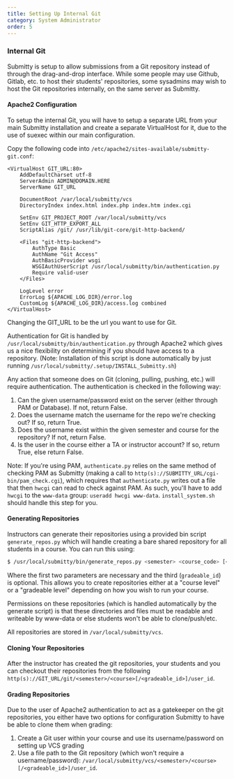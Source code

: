 ```yaml
---
title: Setting Up Internal Git  
category: System Administrator  
order: 5  
---
```


### Internal Git

Submitty is setup to allow submissions from a Git repository instead of through the drag-and-drop interface.
While some people may use Github, Gitlab, etc. to host their students' repositories, some sysadmins may wish to
host the Git repositories internally, on the same server as Submitty. 

#### Apache2 Configuration
To setup the internal Git, you will have to setup a separate URL from your main Submitty installation and
create a separate VirtualHost for it, due to the use of suexec within our main configuration.

Copy the following code into `/etc/apache2/sites-available/submitty-git.conf`:

```
<VirtualHost GIT_URL:80>
    AddDefaultCharset utf-8
    ServerAdmin ADMIN@DOMAIN.HERE
    ServerName GIT_URL

    DocumentRoot /var/local/submitty/vcs
    DirectoryIndex index.html index.php index.htm index.cgi

    SetEnv GIT_PROJECT_ROOT /var/local/submitty/vcs
    SetEnv GIT_HTTP_EXPORT_ALL
    ScriptAlias /git/ /usr/lib/git-core/git-http-backend/

    <Files "git-http-backend">
        AuthType Basic
        AuthName "Git Access"
        AuthBasicProvider wsgi
        WSGIAuthUserScript /usr/local/submitty/bin/authentication.py
        Require valid-user
    </Files>

    LogLevel error
    ErrorLog ${APACHE_LOG_DIR}/error.log
    CustomLog ${APACHE_LOG_DIR}/access.log combined
</VirtualHost>
```
Changing the GIT_URL to be the url you want to use for Git.

Authentication for Git is handled by `/usr/local/submitty/bin/authentication.py` through Apache2 which gives
us a nice flexibility on determining if you should have access to a repository. (Note: Installation of this script
is done automatically by just running `/usr/local/submitty/.setup/INSTALL_Submitty.sh`)

Any action that someone does on Git (cloning, pulling, pushing, etc.) will require authentication. The authentication
is checked in the following way:
1. Can the given username/password exist on the server (either through PAM or Database). If not, return False.
2. Does the username match the username for the repo we're checking out? If so, return True.
3. Does the username exist within the given semester and course for the repository? If not, return False.
4. Is the user in the course either a TA or instructor account? If so, return True, else return False.

Note: If you're using PAM, `authenticate.py` relies on the same method of checking PAM as Submitty (making a
call to `http(s)://SUBMITTY_URL/cgi-bin/pam_check.cgi`), which requires that `authenticate.py` writes out a file
that then `hwcgi` can read to check against PAM. As such, you'll have to add `hwcgi` to the `www-data` group:
`useradd hwcgi www-data`. `install_system.sh` should handle this step for you.

#### Generating Repositories

Instructors can generate their repositories using a provided bin script `generate_repos.py` which will handle creating
a bare shared repository for all students in a course. You can run this using:

```bash
$ /usr/local/submitty/bin/generate_repos.py <semester> <course_code> [<gradeable_id>]
```
Where the first two parameters are necessary and the third (`gradeable_id`) is optional. This allows you to create
repositories either at a "course level" or a "gradeable level" depending on how you wish to run your course.

Permissions on these repositories (which is handled automatically by the generate script) is that these directories
and files must be readable and writeable by www-data or else students won't be able to clone/push/etc.

All repositories are stored in `/var/local/submitty/vcs`.

#### Cloning Your Repositories

After the instructor has created the git repositories, your students and you can checkout their repositories from
the following `http(s)://GIT_URL/git/<semester>/<course>[/<gradeable_id>]/user_id`.

#### Grading Repositories

Due to the user of Apache2 authentication to act as a gatekeeper on the git repositories, you either have two options
for configuration Submitty to have be able to clone them when grading:
1. Create a Git user within your course and use its username/password on setting up VCS grading
2. Use a file path to the Git repository (which won't require a username/password): `/var/local/submitty/vcs/<semester>/<course>[/<gradeable_id>]/user_id`.